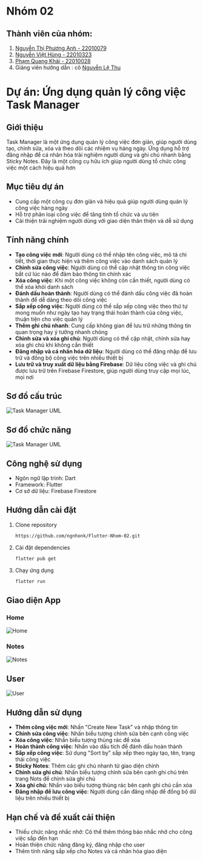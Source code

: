 # Nhóm 02
## Thành viên của nhóm:
1. [Nguyễn Thị Phương Anh - 22010079](https://github.com/phanhh122)
2. [Nguyễn Việt Hùng - 22010323](https://github.com/ngnhonk)
3. [Phạm Quang Khải - 22010028](https://github.com/ka31504)
4. Giảng viên hướng dẫn : cô [Nguyễn Lệ Thu](https://github.com/nglthu)

# Dự án: Ứng dụng quản lý công việc Task Manager

## Giới thiệu
Task Manager là một ứng dụng quản lý công việc đơn giản, giúp người dùng tạo, chỉnh sửa, xóa và theo dõi các nhiệm vụ hàng ngày. Ứng dụng hỗ trợ đăng nhập để cá nhân hóa trải nghiệm người dùng và ghi chú nhanh bằng Sticky Notes. Đây là một công cụ hữu ích giúp người dùng tổ chức công việc một cách hiệu quả hơn

## Mục tiêu dự án
- Cung cấp một công cụ đơn giản và hiệu quả giúp người dùng quản lý công việc hàng ngày
- Hỗ trợ phân loại công việc để tăng tính tổ chức và ưu tiên
- Cải thiện trải nghiệm người dùng với giao diện thân thiện và dễ sử dụng

## Tính năng chính
- **Tạo công việc mới**: Người dùng có thể nhập tên công việc, mô tả chi tiết, thời gian thực hiện và thêm công việc vào danh sách quản lý
- **Chỉnh sửa công việc**: Người dùng có thể cập nhật thông tin công việc bất cứ lúc nào để đảm bảo thông tin chính xác
- **Xóa công việc**: Khi một công việc không còn cần thiết, người dùng có thể xóa khỏi danh sách
- **Đánh dấu hoàn thành**: Người dùng có thể đánh dấu công việc đã hoàn thành để dễ dàng theo dõi công việc
- **Sắp xếp công việc**: Người dùng có thể sắp xếp công việc theo thứ tự mong muốn như ngày tạo hay trạng thái hoàn thành của công việc, thuận tiện cho việc quản lý
- **Thêm ghi chú nhanh**: Cung cấp không gian để lưu trữ những thông tin quan trọng hay ý tưởng nhanh chóng
- **Chỉnh sửa và xóa ghi chú**: Người dùng có thể cập nhật, chỉnh sửa hay xóa ghi chú khi không cần thiết
- **Đăng nhập và cá nhân hóa dữ liệu**: Người dùng có thể đăng nhập để lưu trữ và đồng bộ công việc trên nhiều thiết bị
- **Lưu trữ và truy xuất dữ liệu bằng Firebase**: Dữ liệu công việc và ghi chú được lưu trữ trên Firebase Firestore, giúp người dùng truy cập mọi lúc, mọi nơi

## Sơ đồ cấu trúc 
![Task Manager UML](assets/TaskManager.drawio.png)

## Sơ đồ chức năng 
![Task Manager UML](assets/images/sdcn.drawio.png)

## Công nghệ sử dụng
- Ngôn ngữ lập trình: Dart
- Framework: Flutter
- Cơ sở dữ liệu: Firebase Firestore

## Hướng dẫn cài đặt
1. Clone repository
   ```sh
   https://github.com/ngnhonk/Flutter-Nhom-02.git
   ```
2. Cài đặt dependencies
   ```sh
   flutter pub get
   ```
3. Chạy ứng dụng
   ```sh
   flutter run
   ```

## Giao diện App 
### Home
![Home](assets/images/tasks.png)
### Notes
![Notes](assets/images/notes.png)
## User
![User](assets/images/user.png)
 

## Hướng dẫn sử dụng
- **Thêm công việc mới**: Nhấn "Create New Task" và nhập thông tin
- **Chỉnh sửa công việc**: Nhấn biểu tượng chỉnh sửa bên cạnh công việc
- **Xóa công việc**: Nhấn biểu tượng thùng rác để xóa
- **Hoàn thành công việc**: Nhấn vào dấu tích để đánh dấu hoàn thành
- **Sắp xếp công việc**: Sử dụng "Sort by" sắp xếp theo ngày tạo, tên, trạng thái công việc
- **Sticky Notes**: Thêm các ghi chú nhanh từ giao diện chính
- **Chỉnh sửa ghi chú**: Nhấn biểu tượng chỉnh sửa bên cạnh ghi chú trên trang Nots để chỉnh sửa ghi chú
- **Xóa ghi chú**: Nhấn vào biểu tượng thùng rác bên cạnh ghi chú cần xóa
- **Đăng nhập để lưu công việc**: Người dùng cần đăng nhập để đồng bộ dữ liệu trên nhiều thiết bị

## Hạn chế và đề xuất cải thiện
- Thiếu chức năng nhắc nhở: Có thể thêm thông báo nhắc nhở cho công việc sắp đến hạn
- Hoàn thiện chức năng đăng ký, đăng nhập cho user
- Thêm tính năng sắp xếp cho Notes và cá nhân hóa giao diện 



